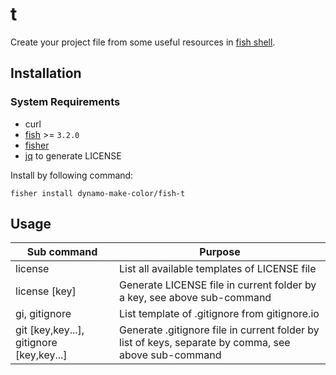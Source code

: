 # t
Create your project file from some useful resources in [fish shell](https://github.com/fish-shell/fish-shell).

## Installation

### System Requirements

- curl
- [fish](https://github.com/fish-shell/fish-shell) >= `3.2.0`
- [fisher](https://github.com/jorgebucaran/fisher)
- [jq](https://github.com/stedolan/jq) to generate LICENSE

Install by following command:
```fish
fisher install dynamo-make-color/fish-t
```

## Usage
| Sub command                              | Purpose                                                                                              |
|------------------------------------------|------------------------------------------------------------------------------------------------------|
| license                                  | List all available templates of LICENSE file                                                         |
| license [key]                            | Generate LICENSE file in current folder by a key, see above sub-command                              |
| gi, gitignore                            | List template of .gitignore from gitignore.io                                                        |
| git [key,key...], gitignore [key,key...] | Generate .gitignore file in current folder by list of keys, separate by comma, see above sub-command |
